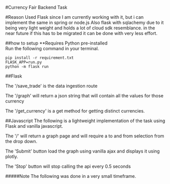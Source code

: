 #Currency Fair Backend Task

#Reason
Used Flask since I am currently working with it, but i can implement the same in spring or node.js
Also flask with sqlachemy due to it being very light weight and holds a lot of cloud sdk resemblance.
in the near future if this has to be migrated it can be done with very less effort.

##how to setup
**Requires Python pre-installed <br>
Run the following command in your terminal.
```shell script
pip install -r requirement.txt
FLASK_APP=run.py
python -m flask run
```

##Flask

The '/save_trade' is the data ingestion route

The '/graph' will return a json string that will contain all the values for those currency

The '/get_currency' is a get method for getting distinct currencies.



##Javascript
The following is a lightweight implementation of the task using Flask and vanilla javascript.

The '/' will return a graph page and will require a to and from selection from the drop down.

The 'Submit' button load the graph using vanilla ajax and displays it using plotly.

The 'Stop' button will stop calling the api every 0.5 seconds


#####Note
The following was done in a very small timeframe.